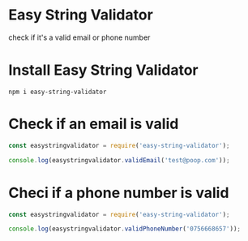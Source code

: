 # Easy String Validator
check if it's a valid email or phone number

# Install Easy String Validator
```
npm i easy-string-validator
```

# Check if an email is valid
```js
const easystringvalidator = require('easy-string-validator');

console.log(easystringvalidator.validEmail('test@poop.com'));
```

# Checi if a phone number is valid
```js
const easystringvalidator = require('easy-string-validator');

console.log(easystringvalidator.validPhoneNumber('0756668657'));
```